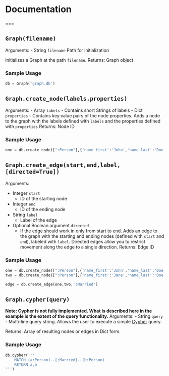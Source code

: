 # Documentation
===

## `Graph(filename)`
Arguments:
	- String `filename`
		Path for initialization

Initializes a Graph at the path `filename`.
Returns:
	Graph object
### Sample Usage
```python
db = Graph('graph.db')
```

## `Graph.create_node(labels,properties)`
Arguments:
	- Array `labels`
		- Contains short Strings of labels
	- Dict `properties`
		- Contains key:value pairs of the node properties.
Adds a node to the graph with the labels defined with `labels` and the properties defined with `properties`
Returns:
	Node ID
### Sample Usage
```python
one = db.create_node([":Person"],{'name_first':'John','name_last':'Doe'})
```

## `Graph.create_edge(start,end,label,[directed=True])`
Arguments:
- Integer `start`
  - ID of the starting node
- Integer `end`
  - ID of the ending node
- String `label`
  - Label of the edge
- Optional Boolean argument `directed`
  - If the edge should work in only from start to end.
Adds an edge to the graph with the starting and ending nodes (defined with `start` and `end`), labeled with `label`.
Directed edges allow you to restrict movement along the edge to a single direction.
Returns:
	Edge ID
### Sample Usage
```python
one = db.create_node([":Person"],{'name_first':'John','name_last':'Doe'})
two = db.create_node([":Person"],{'name_first':'Jane','name_last':'Doe'})

edge = db.create_edge(one,two,':Married')
```
## `Graph.cypher(query)`
**Note: Cypher is not fully implemented. What is described here in the example is the extent of the query functionality.**
Arguments:
	- String `query`
		- Multi-line query string.
Allows the user to execute a simple [Cypher](https://neo4j.com/docs/developer-manual/current/cypher/) query. 

Returns:
	Array of resulting nodes or edges in Dict form.
### Sample Usage
```python
db.cypher('''
	MATCH (a:Person)--[:Married]--(b:Person)
	RETURN a,b
''')
```